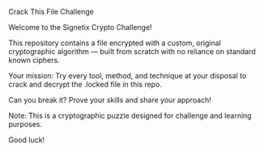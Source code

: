 Crack This File Challenge

Welcome to the Signetix Crypto Challenge!

This repository contains a file encrypted with a custom, original cryptographic algorithm — built from scratch with no reliance on standard known ciphers.

Your mission:
Try every tool, method, and technique at your disposal to crack and decrypt the .locked file in this repo.

Can you break it? Prove your skills and share your approach!

Note: This is a cryptographic puzzle designed for challenge and learning purposes.

Good luck!
